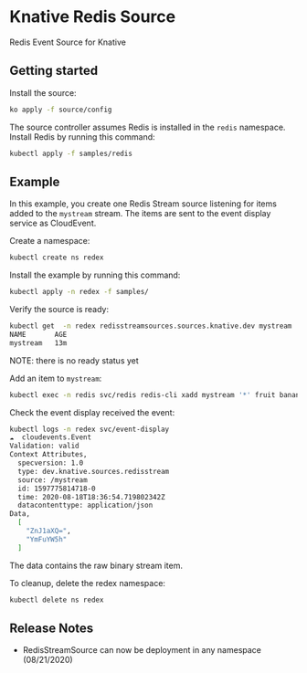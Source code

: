 # Knative Redis Source

Redis Event Source for Knative

## Getting started

Install the source:

```sh
ko apply -f source/config
```

The source controller assumes Redis is installed in the `redis` namespace.
Install Redis by running this command:

```sh
kubectl apply -f samples/redis
```

## Example

In this example, you create one Redis Stream source listening for items added to
the `mystream` stream. The items are sent to the event display service as
CloudEvent.

Create a namespace:

```sh
kubectl create ns redex
```

Install the example by running this command:

```sh
kubectl apply -n redex -f samples/
```

Verify the source is ready:

```sh
kubectl get  -n redex redisstreamsources.sources.knative.dev mystream
NAME       AGE
mystream   13m
```

NOTE: there is no ready status yet

Add an item to `mystream`:

```sh
kubectl exec -n redis svc/redis redis-cli xadd mystream '*' fruit banana
```

Check the event display received the event:

```sh
kubectl logs -n redex svc/event-display
☁️  cloudevents.Event
Validation: valid
Context Attributes,
  specversion: 1.0
  type: dev.knative.sources.redisstream
  source: /mystream
  id: 1597775814718-0
  time: 2020-08-18T18:36:54.719802342Z
  datacontenttype: application/json
Data,
  [
    "ZnJ1aXQ=",
    "YmFuYW5h"
  ]
```

The data contains the raw binary stream item.

To cleanup, delete the redex namespace:

```sh
kubectl delete ns redex
```

## Release Notes

- RedisStreamSource can now be deployment in any namespace (08/21/2020)
